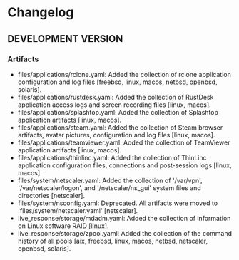# Changelog

## DEVELOPMENT VERSION

### Artifacts

- files/applications/rclone.yaml: Added the collection of rclone application configuration and log files [freebsd, linux, macos, netbsd, openbsd, solaris].
- files/applications/rustdesk.yaml: Added the collection of RustDesk application access logs and screen recording files [linux, macos].
- files/applications/splashtop.yaml: Added the collection of Splashtop application artifacts [linux, macos].
- files/applications/steam.yaml: Added the collection of Steam browser artifacts, avatar pictures, configuration and log files [linux, macos].
- files/applications/teamviewer.yaml: Added the collection of TeamViewer application artifacts [linux, macos].
- files/applications/thinlinc.yaml: Added the collection of ThinLinc application configuration files, connections and post-session logs [linux, macos].
- files/system/netscaler.yaml: Added the collection of '/var/vpn', '/var/netscaler/logon', and '/netscaler/ns_gui' system files and directories [netscaler].
- files/system/nsconfig.yaml: Deprecated. All artifacts were moved to 'files/system/netscaler.yaml' [netscaler].
- live_response/storage/mdadm.yaml: Added the collection of information on Linux software RAID [linux].
- live_response/storage/zpool.yaml: Added the collection of the command history of all pools [aix, freebsd, linux, macos, netbsd, netscaler, openbsd, solaris].

